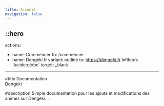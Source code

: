 ```yaml
---
title: Accueil
navigation: false
---
```

::hero
---
actions:
  - name: Commencer
    to: /commencer
  - name: Dengeki.fr
    variant: outline
    to: https://dengeki.fr
    leftIcon: 'lucide:globe'
    target: _blank
---

#title
Documentation<br>Dengeki

#description
Simple documentation pour les ajouts et modifications des animes sur Dengeki.
::
